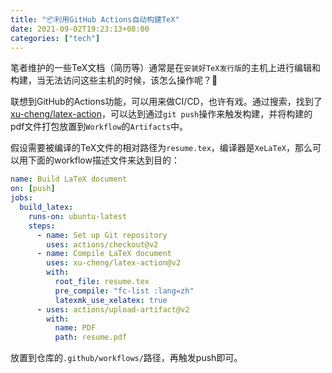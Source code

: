 ```yaml
---
title: "📦利用GitHub Actions自动构建TeX"
date: 2021-09-02T19:23:13+08:00
categories: ["tech"]
---
```


笔者维护的一些TeX文档（简历等）通常是在`安装好TeX发行版`的主机上进行编辑和构建，当无法访问这些主机的时候，该怎么操作呢？🤔

联想到GitHub的Actions功能，可以用来做CI/CD，也许有戏。通过搜索，找到了[xu-cheng/latex-action](https://github.com/xu-cheng/latex-action)，可以达到通过`git push`操作来触发构建，并将构建的pdf文件打包放置到`Workflow`的`Artifacts`中。

假设需要被编译的TeX文件的相对路径为`resume.tex`，编译器是`XeLaTeX`，那么可以用下面的workflow描述文件来达到目的：

```yml
name: Build LaTeX document
on: [push]
jobs:
  build_latex:
    runs-on: ubuntu-latest
    steps:
      - name: Set up Git repository
        uses: actions/checkout@v2
      - name: Compile LaTeX document
        uses: xu-cheng/latex-action@v2
        with:
          root_file: resume.tex
          pre_compile: "fc-list :lang=zh"
          latexmk_use_xelatex: true
      - uses: actions/upload-artifact@v2
        with:
          name: PDF
          path: resume.pdf
```

放置到仓库的`.github/workflows/`路径，再触发push即可。

